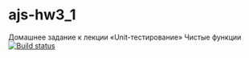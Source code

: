 # ajs-hw3_1
Домашнее задание к лекции «Unit-тестирование» Чистые функции
[![Build status](https://ci.appveyor.com/api/projects/status/vrwrydr4sbt0ryci/branch/master?svg=true)](https://ci.appveyor.com/project/Mistel-77/ajs-hw3-1/branch/master)
